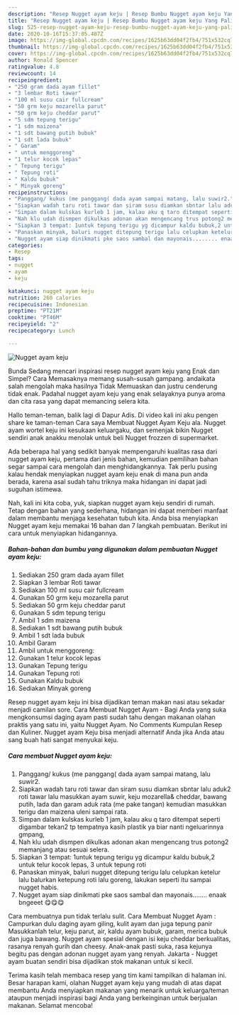 ```yaml
---
description: "Resep Nugget ayam keju | Resep Bumbu Nugget ayam keju Yang Paling Enak"
title: "Resep Nugget ayam keju | Resep Bumbu Nugget ayam keju Yang Paling Enak"
slug: 525-resep-nugget-ayam-keju-resep-bumbu-nugget-ayam-keju-yang-paling-enak
date: 2020-10-16T15:37:05.407Z
image: https://img-global.cpcdn.com/recipes/1625b63dd04f2fb4/751x532cq70/nugget-ayam-keju-foto-resep-utama.jpg
thumbnail: https://img-global.cpcdn.com/recipes/1625b63dd04f2fb4/751x532cq70/nugget-ayam-keju-foto-resep-utama.jpg
cover: https://img-global.cpcdn.com/recipes/1625b63dd04f2fb4/751x532cq70/nugget-ayam-keju-foto-resep-utama.jpg
author: Ronald Spencer
ratingvalue: 4.8
reviewcount: 14
recipeingredient:
- "250 gram dada ayam fillet"
- "3 lembar Roti tawar"
- "100 ml susu cair fullcream"
- "50 grm keju mozarella parut"
- "50 grm keju cheddar parut"
- "5 sdm tepung terigu"
- "1 sdm maizena"
- "1 sdt bawang putih bubuk"
- "1 sdt lada bubuk"
- " Garam"
- " untuk menggoreng"
- "1 telur kocok lepas"
- " Tepung terigu"
- " Tepung roti"
- " Kaldu bubuk"
- " Minyak goreng"
recipeinstructions:
- "Panggang/ kukus (me panggang( dada ayam sampai matang, lalu suwir2."
- "Siapkan wadah taru roti tawar dan siram susu diamkan sbntar lalu aduk2 roti tawar lalu masukkan ayam suwir, keju mozarella&amp; cheddar, bawang putih, lada dan garam aduk rata (me pake tangan) kemudian masukkan terigu dan maizena uleni sampai rata."
- "Simpan dalam kulskas kurleb 1 jam, kalau aku q taro ditempat seperti digambar tekan2 tp tempatnya kasih plastik ya biar nanti ngeluarinnya gmpang,"
- "Nah klu udah dismpen dikulkas adonan akan mengencang trus potong2 memanjang atau sesuai selera."
- "Siapkan 3 tempat: 1untuk tepung terigu yg dicampur kaldu bubuk,2 untuk telur kocok lepas, 3 untuk tepung roti"
- "Panaskan minyak, baluri nugget ditepung terigu lalu celupkan ketelur lalu balurkan ketepung roti lalu goreng, lakukan seperti itu sampai nugget habis."
- "Nugget ayam siap dinikmati pke saos sambal dan mayonais........ enaak bngeeet 😋😋😋"
categories:
- Resep
tags:
- nugget
- ayam
- keju

katakunci: nugget ayam keju 
nutrition: 260 calories
recipecuisine: Indonesian
preptime: "PT21M"
cooktime: "PT46M"
recipeyield: "2"
recipecategory: Lunch

---
```



![Nugget ayam keju](https://img-global.cpcdn.com/recipes/1625b63dd04f2fb4/751x532cq70/nugget-ayam-keju-foto-resep-utama.jpg)

Bunda Sedang mencari inspirasi resep nugget ayam keju yang Enak dan Simpel? Cara Memasaknya memang susah-susah gampang. andaikata salah mengolah maka hasilnya Tidak Memuaskan dan justru cenderung tidak enak. Padahal nugget ayam keju yang enak selayaknya punya aroma dan cita rasa yang dapat memancing selera kita.

Hallo teman-teman, balik lagi di Dapur Adis. Di video kali ini aku pengen share ke taman-teman Cara saya Membuat Nugget Ayam Keju ala. Nugget ayam wortel keju ini kesukaan keluargaku, dan semenjak bikin Nugget sendiri anak anakku menolak untuk beli Nugget frozzen di supermarket.

Ada beberapa hal yang sedikit banyak mempengaruhi kualitas rasa dari nugget ayam keju, pertama dari jenis bahan, kemudian pemilihan bahan segar sampai cara mengolah dan menghidangkannya. Tak perlu pusing kalau hendak menyiapkan nugget ayam keju enak di mana pun anda berada, karena asal sudah tahu triknya maka hidangan ini dapat jadi suguhan istimewa.


Nah, kali ini kita coba, yuk, siapkan nugget ayam keju sendiri di rumah. Tetap dengan bahan yang sederhana, hidangan ini dapat memberi manfaat dalam membantu menjaga kesehatan tubuh kita. Anda bisa menyiapkan Nugget ayam keju memakai 16 bahan dan 7 langkah pembuatan. Berikut ini cara untuk menyiapkan hidangannya.

<!--inarticleads1-->

##### Bahan-bahan dan bumbu yang digunakan dalam pembuatan Nugget ayam keju:

1. Sediakan 250 gram dada ayam fillet
1. Siapkan 3 lembar Roti tawar
1. Sediakan 100 ml susu cair fullcream
1. Gunakan 50 grm keju mozarella parut
1. Sediakan 50 grm keju cheddar parut
1. Gunakan 5 sdm tepung terigu
1. Ambil 1 sdm maizena
1. Sediakan 1 sdt bawang putih bubuk
1. Ambil 1 sdt lada bubuk
1. Ambil  Garam
1. Ambil  untuk menggoreng:
1. Gunakan 1 telur kocok lepas
1. Gunakan  Tepung terigu
1. Gunakan  Tepung roti
1. Gunakan  Kaldu bubuk
1. Sediakan  Minyak goreng


Resep nugget ayam keju ini bisa dijadikan teman makan nasi atau sekadar menjadi camilan sore. Cara Membuat Nugget Ayam - Bagi Anda yang suka mengkonsumsi daging ayam pasti sudah tahu dengan makanan olahan praktis yang satu ini, yaitu Nugget Ayam. No Comments Kumpulan Resep dan Kuliner. Nugget ayam Keju bisa menjadi alternatif Anda jika Anda atau sang buah hati sangat menyukai keju. 

<!--inarticleads2-->

##### Cara membuat Nugget ayam keju:

1. Panggang/ kukus (me panggang( dada ayam sampai matang, lalu suwir2.
1. Siapkan wadah taru roti tawar dan siram susu diamkan sbntar lalu aduk2 roti tawar lalu masukkan ayam suwir, keju mozarella&amp; cheddar, bawang putih, lada dan garam aduk rata (me pake tangan) kemudian masukkan terigu dan maizena uleni sampai rata.
1. Simpan dalam kulskas kurleb 1 jam, kalau aku q taro ditempat seperti digambar tekan2 tp tempatnya kasih plastik ya biar nanti ngeluarinnya gmpang,
1. Nah klu udah dismpen dikulkas adonan akan mengencang trus potong2 memanjang atau sesuai selera.
1. Siapkan 3 tempat: 1untuk tepung terigu yg dicampur kaldu bubuk,2 untuk telur kocok lepas, 3 untuk tepung roti
1. Panaskan minyak, baluri nugget ditepung terigu lalu celupkan ketelur lalu balurkan ketepung roti lalu goreng, lakukan seperti itu sampai nugget habis.
1. Nugget ayam siap dinikmati pke saos sambal dan mayonais........ enaak bngeeet 😋😋😋


Cara membuatnya pun tidak terlalu sulit. Cara Membuat Nugget Ayam : Campurkan dulu daging ayam giling, kulit ayam dan juga tepung panir Masukkanlah telur, keju parut, air, kaldu ayam bubuk, garam, merica bubuk dan juga bawang. Nugget ayam spesial dengan isi keju cheddar berkualitas, rasanya renyah gurih dan cheesy. Anak-anak pasti suka, rasa kejunya begitu pas dengan adonan nugget ayam yang renyah. Jakarta - Nugget ayam buatan sendiri bisa dijadikan stok makanan untuk si kecil. 

Terima kasih telah membaca resep yang tim kami tampilkan di halaman ini. Besar harapan kami, olahan Nugget ayam keju yang mudah di atas dapat membantu Anda menyiapkan makanan yang menarik untuk keluarga/teman ataupun menjadi inspirasi bagi Anda yang berkeinginan untuk berjualan makanan. Selamat mencoba!
